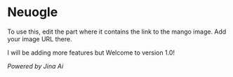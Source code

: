 # Neuogle

To use this, edit the part where it contains the link to the mango image. Add your image URL there.

I will be adding more features but Welcome to version 1.0!

*Powered by Jina Ai*
